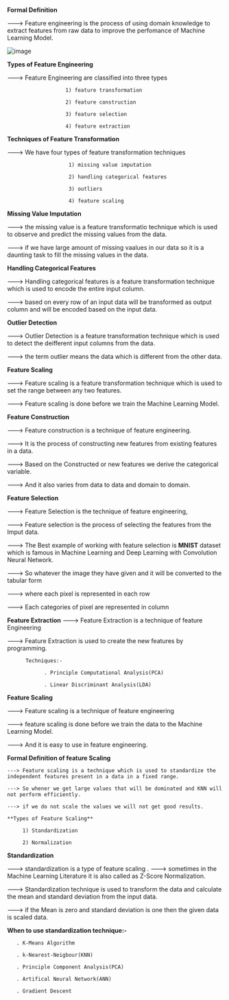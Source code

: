 **Formal Definition**

---> Feature engineering is the process of using domain knowledge to extract features from raw data to improve the perfomance of Machine Learning Model.

![image](https://github.com/mudith-nahata/Feature-Engineering/assets/96544398/746568bc-c171-4baa-ad74-0d637f3090be)

**Types of Feature Engineering**

---> Feature Engineering are classified into three types 

                       1) feature transformation

                       2) feature construction

                       3) feature selection

                       4) feature extraction

**Techniques of Feature Transformation**

---> We have four types of feature transformation techniques

                        1) missing value imputation

                        2) handling categorical features

                        3) outliers

                        4) feature scaling

  **Missing Value Imputation**

  ---> the missing value is a feature transformatio technique which is used to observe and predict the missing values from the data.

  ---> if we have large amount of missing vaalues in our data so it is a daunting task to fill the missing values in the data.

  **Handling Categorical Features**

  ---> Handling categorical features is a feature transformation technique which is used to encode the entire input column.

  ---> based on every row of an input data  will be transformed as output column and will be encoded based on the input data.

  **Outlier Detection**

  ---> Outlier Detection is a feature transformation technique which is used to detect the deifferent input columns from the data.

  ---> the term outlier means the data which is different from the other data.

  **Feature Scaling**

  ---> Feature scaling is a feature transformation technique which is used to set the range between any two features.

  ---> Feature scaling is done before we train the Machine Learning Model.

  **Feature Construction**

  ---> Feature construction is a technique of feature engineering.

  ---> It is the process of constructing new features from existing features in a data.

  ---> Based on the Constructed or new features we derive the categorical variable.

  ---> And it also varies from data to data and domain to domain.

  **Feature Selection**

  ---> Feature Selection is the technique of feature engineering,

  ---> Feature selection is the process of selecting the features from the Imput data.

  ---> The Best example of working with feature selection is **MNIST** dataset which is famous in Machine Learning and Deep Learning with Convolution Neural Network. 

  ---> So whatever the image they have given and it will be converted to the tabular form

  ---> where each pixel is represented in each row

  ---> Each categories of pixel are represented in column

  **Feature Extraction**
   ---> Feature Extraction is a technique of feature Engineering

   ---> Feature Extraction is used to create the new features by programming.

          Techniques:-

                . Principle Computational Analysis(PCA)

                . Linear Discriminant Analysis(LDA)

  **Feature Scaling**

  ---> Feature scaling is a technique  of feature engineering

  ---> feature scaling is done before we train the data to the Machine Learning Model.

  ---> And it is easy to use in feature engineering.

  **Formal Definition of feature Scaling**

    ---> Feature scaling is a technique which is used to standardize the independent features present in a data in a fixed range.

    ---> So whener we get large values that will be dominated and KNN will not perform efficiently.

    ---> if we do not scale the values we will not get good results.

    **Types of Feature Scaling**

         1) Standardization

         2) Normalization

  **Standardization**

  ---> standardization is a type of feature scaling
.
  ---> sometimes in the Machine Learning Literature it is also called as Z-Score Normalization. 

  ---> Standardization technique is used to transform the data and calculate the mean and standard deviation from the input data.
  
  ---> if the Mean is zero and standard deviation is one then the given data is scaled data.

  **When to use standardization technique:-**

       . K-Means Algorithm

       . k-Nearest-Neigbour(KNN)

       . Principle Component Analysis(PCA)

       . Artifical Neural Network(ANN)

       . Gradient Descent

       
  


  




